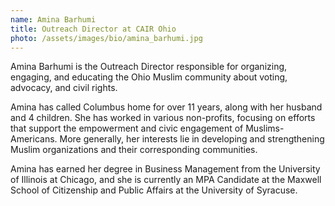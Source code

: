 ```yaml
---
name: Amina Barhumi
title: Outreach Director at CAIR Ohio
photo: /assets/images/bio/amina_barhumi.jpg
---
```

Amina Barhumi is the Outreach Director responsible for organizing, engaging, and educating the Ohio Muslim community about voting, advocacy, and civil rights.

Amina has called Columbus home for over 11 years, along with her husband and 4 children. She has worked in various non-profits, focusing on efforts that support the empowerment and civic engagement of Muslims-Americans. More generally, her interests lie in developing and strengthening Muslim organizations and their corresponding communities.

Amina has earned her degree in Business Management from the University of Illinois at Chicago, and she is currently an MPA Candidate at the Maxwell School of Citizenship and Public Affairs at the University of Syracuse.

